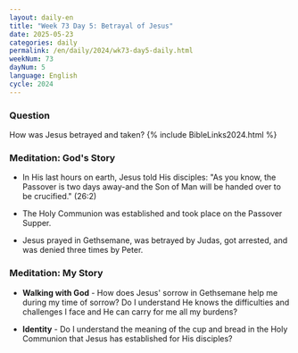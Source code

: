 ```yaml
---
layout: daily-en
title: "Week 73 Day 5: Betrayal of Jesus"
date: 2025-05-23
categories: daily
permalink: /en/daily/2024/wk73-day5-daily.html
weekNum: 73
dayNum: 5
language: English
cycle: 2024
---
```


### Question     
How was Jesus betrayed and taken?
{% include BibleLinks2024.html %} 

### Meditation: God's Story   
+ In His last hours on earth, Jesus told His disciples: "As you know, the Passover is two days away-and the Son of Man will be handed over to be crucified." (26:2) 

+ The Holy Communion was established and took place on the Passover Supper. 

+ Jesus prayed in Gethsemane, was betrayed by Judas, got arrested, and was denied three times by Peter.  

### Meditation: My Story   
+ **Walking with God** - How does Jesus' sorrow in Gethsemane help me during my time of sorrow? Do I understand He knows the difficulties and challenges I face and He can carry for me all my burdens? 

+ **Identity** - Do I understand the meaning of the cup and bread in the Holy Communion that Jesus has established for His disciples?  
